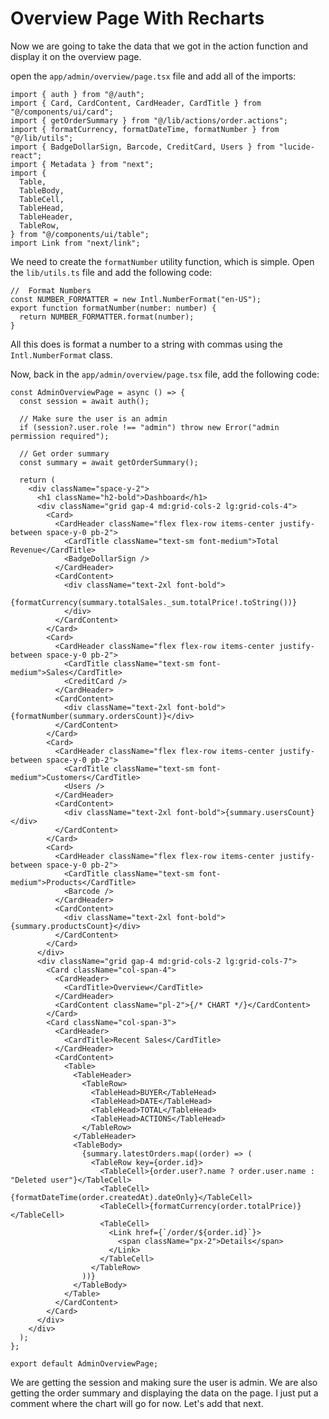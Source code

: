# Overview Page With Recharts

Now we are going to take the data that we got in the action function and display it on the overview page.

open the `app/admin/overview/page.tsx` file and add all of the imports:

```tsx
import { auth } from "@/auth";
import { Card, CardContent, CardHeader, CardTitle } from "@/components/ui/card";
import { getOrderSummary } from "@/lib/actions/order.actions";
import { formatCurrency, formatDateTime, formatNumber } from "@/lib/utils";
import { BadgeDollarSign, Barcode, CreditCard, Users } from "lucide-react";
import { Metadata } from "next";
import {
  Table,
  TableBody,
  TableCell,
  TableHead,
  TableHeader,
  TableRow,
} from "@/components/ui/table";
import Link from "next/link";
```

We need to create the `formatNumber` utility function, which is simple. Open the `lib/utils.ts` file and add the following code:

```tsx
//  Format Numbers
const NUMBER_FORMATTER = new Intl.NumberFormat("en-US");
export function formatNumber(number: number) {
  return NUMBER_FORMATTER.format(number);
}
```

All this does is format a number to a string with commas using the `Intl.NumberFormat` class.

Now, back in the `app/admin/overview/page.tsx` file, add the following code:

```tsx
const AdminOverviewPage = async () => {
  const session = await auth();

  // Make sure the user is an admin
  if (session?.user.role !== "admin") throw new Error("admin permission required");

  // Get order summary
  const summary = await getOrderSummary();

  return (
    <div className="space-y-2">
      <h1 className="h2-bold">Dashboard</h1>
      <div className="grid gap-4 md:grid-cols-2 lg:grid-cols-4">
        <Card>
          <CardHeader className="flex flex-row items-center justify-between space-y-0 pb-2">
            <CardTitle className="text-sm font-medium">Total Revenue</CardTitle>
            <BadgeDollarSign />
          </CardHeader>
          <CardContent>
            <div className="text-2xl font-bold">
              {formatCurrency(summary.totalSales._sum.totalPrice!.toString())}
            </div>
          </CardContent>
        </Card>
        <Card>
          <CardHeader className="flex flex-row items-center justify-between space-y-0 pb-2">
            <CardTitle className="text-sm font-medium">Sales</CardTitle>
            <CreditCard />
          </CardHeader>
          <CardContent>
            <div className="text-2xl font-bold">{formatNumber(summary.ordersCount)}</div>
          </CardContent>
        </Card>
        <Card>
          <CardHeader className="flex flex-row items-center justify-between space-y-0 pb-2">
            <CardTitle className="text-sm font-medium">Customers</CardTitle>
            <Users />
          </CardHeader>
          <CardContent>
            <div className="text-2xl font-bold">{summary.usersCount}</div>
          </CardContent>
        </Card>
        <Card>
          <CardHeader className="flex flex-row items-center justify-between space-y-0 pb-2">
            <CardTitle className="text-sm font-medium">Products</CardTitle>
            <Barcode />
          </CardHeader>
          <CardContent>
            <div className="text-2xl font-bold">{summary.productsCount}</div>
          </CardContent>
        </Card>
      </div>
      <div className="grid gap-4 md:grid-cols-2 lg:grid-cols-7">
        <Card className="col-span-4">
          <CardHeader>
            <CardTitle>Overview</CardTitle>
          </CardHeader>
          <CardContent className="pl-2">{/* CHART */}</CardContent>
        </Card>
        <Card className="col-span-3">
          <CardHeader>
            <CardTitle>Recent Sales</CardTitle>
          </CardHeader>
          <CardContent>
            <Table>
              <TableHeader>
                <TableRow>
                  <TableHead>BUYER</TableHead>
                  <TableHead>DATE</TableHead>
                  <TableHead>TOTAL</TableHead>
                  <TableHead>ACTIONS</TableHead>
                </TableRow>
              </TableHeader>
              <TableBody>
                {summary.latestOrders.map((order) => (
                  <TableRow key={order.id}>
                    <TableCell>{order.user?.name ? order.user.name : "Deleted user"}</TableCell>
                    <TableCell>{formatDateTime(order.createdAt).dateOnly}</TableCell>
                    <TableCell>{formatCurrency(order.totalPrice)}</TableCell>
                    <TableCell>
                      <Link href={`/order/${order.id}`}>
                        <span className="px-2">Details</span>
                      </Link>
                    </TableCell>
                  </TableRow>
                ))}
              </TableBody>
            </Table>
          </CardContent>
        </Card>
      </div>
    </div>
  );
};

export default AdminOverviewPage;
```

We are getting the session and making sure the user is admin. We are also getting the order summary and displaying the data on the page. I just put a comment where the chart will go for now. Let's add that next.
